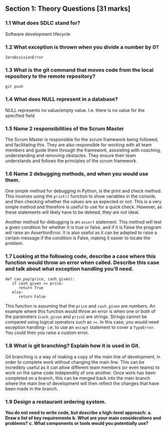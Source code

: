 ## Section 1: Theory Questions [31 marks]

### 1.1    What does SDLC stand for?

Software development lifecycle
### 1.2   What exception is thrown when you divide a number by 0?

`ZeroDivisionError`
### 1.3   What is the git command that moves code from the local repository to the remote repository?

`git push`
### 1.4   What does NULL represent in a database?

NULL represents no value/empty value. I.e. there is no value for the specified field
### 1.5   Name 2 responsibilities of the Scrum Master

The Scrum Master is responsible for the scrum framework being followed, and facilitating this. They are also responsible for working with all team members and guide them through the framework, asssisting with coaching, understanding and removing obstacles. They ensure their team understands and follows the principles of the scrum framework.
### 1.6   Name 2 debugging methods, and when you would use them.

One simple method for debugging in Python, is the print and check method. This involves using the `print()` function to show variables in the console, and then checking whether the values are as expected or not. This is a very simple method and therefore is useful to use for a quick check. However, as these statements will likely have to be deleted, they are not ideal.

Another method for debugging is an `assert` statement. This method will test a given condition for whether it is true or false, and if it is False the program will raise an AssertionError. It is also useful as it can be adapted to raise a certain message if the condition is False, making it easier to locate the problem.
### 1.7   Looking at the following code, describe a case where this function would throw an error when called. Describe this case and talk about what exception handling you’ll need.

`def can_pay(price, cash_given):`<br>
`   if cash_given >= price:`<br>
`      return True`<br>
`   else:`<br>
`      return False`

This function is assuming that the `price` and `cash_given` are numbers. An example where this function would throw an error is when one or both of the parameters (`cash_given` and `price`) are strings. Strings cannot be compared using logical operators such as `>=`. In this case, you would need exception handling- i.e. to use an `except` statement to cover a `TypeError`. You could then you raise a custom error.
### 1.8    What is git branching? Explain how it is used in Git.

Git branching is a way of making a copy of the main line of development, in order to complete work without changing the main line. This can be incredibly useful as it can allow different team members (or even teams) to work on the same code independtly of one another. Once work has been completed on a branch, this can be merged back into the main branch where the main line of development will then reflect the changes that have been made in the branch.
### 1.9  Design a restaurant ordering system.
**You do not need to write code, but describe a high-level approach:**
**a.	Draw a list of key requirements**
**b.	What are your main considerations and problems?**
**c.	What components or tools would you potentially use?**